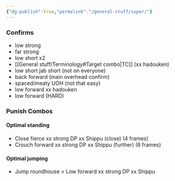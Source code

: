 ```yaml
---
{"dg-publish":true,"permalink":"/general-stuff/super/"}
---
```


### Confirms
- low strong
- far strong
- low short x2
- [[General stuff/Terminology#Target combo\|TC]] (xx hadouken)
- low short jab short (not on everyone)
- back forward (main overhead confirm)
- spaced/meaty UOH (not that easy)
- low forward xx hadouken
- low forward (HARD)
### Punish Combos
#### Optimal standing
- Close fierce xx strong DP xx Shippu (close) (4 frames)
- Crouch forward xx strong DP xx Shippu (further) (6 frames)
#### Optimal jumping
- Jump roundhouse > Low forward xx strong DP xx Shippu
